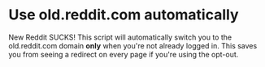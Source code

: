 # Use old.reddit.com automatically

New Reddit SUCKS! This script will automatically switch you to
the old.reddit.com domain **only** when you're not already logged
in. This saves you from seeing a redirect on every page if you're
using the opt-out. 
